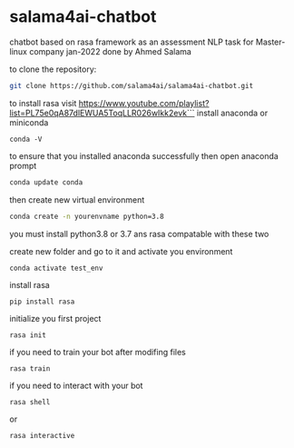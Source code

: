 # salama4ai-chatbot
chatbot based on rasa framework as an assessment NLP task for Master-linux company jan-2022 done by Ahmed Salama

to clone the repository:
```bash
git clone https://github.com/salama4ai/salama4ai-chatbot.git
```
to install rasa
visit https://www.youtube.com/playlist?list=PL75e0qA87dlEWUA5ToqLLR026wIkk2evk```
install anaconda or miniconda
```
conda -V
```
to ensure that you installed anaconda successfully
then open anaconda prompt
```bash
conda update conda
```
then create new virtual environment
```bash
conda create -n yourenvname python=3.8 
```
you must install python3.8 or 3.7 ans rasa compatable with these two

create new folder and go to it and activate you environment
```bash
conda activate test_env
```
install rasa
```
pip install rasa
```
initialize you first project
```
rasa init 
```
if you need to train your bot after modifing files
```
rasa train
```
if you need to interact with your bot
```
rasa shell
```
or 
```
rasa interactive
```


